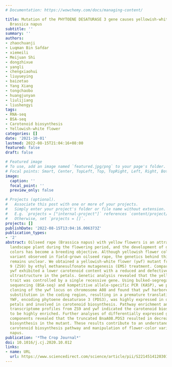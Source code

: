 ```yaml
---
# Documentation: https://wowchemy.com/docs/managing-content/

title: Mutation of the PHYTOENE DESATURASE 3 gene causes yellowish-white petals in
  Brassica napus
subtitle: ''
summary: ''
authors:
- zhaochuanji
- Luqman Bin Safdar
- xiemeili
- Meijuan Shi
- dongzhixue
- yangli
- chengxiaohui
- liuyueying
- baizetao
- Yang Xiang
- tongchaobo
- huangjunyan
- liulijiang
- liushengyi
tags:
- RNA-seq
- BSA-seq
- Carotenoid biosynthesis
- Yellowish-white flower
categories: []
date: '2021-10-01'
lastmod: 2022-08-15T21:04:16+08:00
featured: false
draft: false

# Featured image
# To use, add an image named `featured.jpg/png` to your page's folder.
# Focal points: Smart, Center, TopLeft, Top, TopRight, Left, Right, BottomLeft, Bottom, BottomRight.
image:
  caption: ''
  focal_point: ''
  preview_only: false

# Projects (optional).
#   Associate this post with one or more of your projects.
#   Simply enter your project's folder or file name without extension.
#   E.g. `projects = ["internal-project"]` references `content/project/deep-learning/index.md`.
#   Otherwise, set `projects = []`.
projects: []
publishDate: '2022-08-15T13:04:16.006373Z'
publication_types:
- '2'
abstract: Oilseed rape (Brassica napus) with yellow flowers is an attractive ornamental
  landscape plant during the flowering period, and the development of different petal
  colors has become a breeding objective. Although yellowish flower color is a common
  variant observed in field-grown oilseed rape, the genetics behind this variation
  remains unclear. We obtained a yellowish-white flower (ywf) mutant from Zhongshuang
  9 (ZS9) by ethyl methanesulfonate mutagenesis (EMS) treatment. Compared with ZS9,
  ywf exhibited a lower carotenoid content with a reduced and defective chromoplast
  ultrastructure in the petals. Genetic analysis revealed that the yellowish-white
  trait was controlled by a single recessive gene. Using bulked-segregant analysis
  sequencing (BSA-seq) and kompetitive allele-specific PCR (KASP), we performed map-based
  cloning of the ywf locus on chromosome A08 and found that ywf harbored a C-to-T
  substitution in the coding region, resulting in a premature translation termination.
  YWF, encoding phytoene desaturase 3 (PDS3), was highly expressed in oilseed rape
  petals and involved in carotenoid biosynthesis. Pathway enrichment analysis of the
  transcriptome profiles from ZS9 and ywf indicated the carotenoid biosynthesis pathway
  to be highly enriched. Further analyses of differentially expressed genes and carotenoid
  components revealed that the truncated BnaA08.PDS3 resulted in decreased carotenoid
  biosynthesis in the mutant. These results contribute to an understanding of the
  carotenoid biosynthesis pathway and manipulation of flower-color variation in B.
  napus.
publication: '*The Crop Journal*'
doi: 10.1016/j.cj.2020.10.012
links:
- name: URL
  url: https://www.sciencedirect.com/science/article/pii/S2214514120301860
---
```

